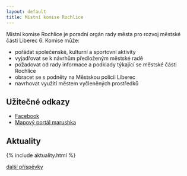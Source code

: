 ```yaml
---
layout: default
title: Místní komise Rochlice
---
```


Místní komise Rochlice je poradní orgán rady města pro rozvoj městské části
Liberec 6. Komise může:

* pořádat společenské, kulturní a sportovní aktivity
* vyjadřovat se k návrhům předloženým městské radě
* požadovat od rady informace a podklady týkající se městské části Rochlice
* obracet se s podněty na Městskou policii Liberec
* navrhovat využití městem vyčleněných prostředků

## Užitečné odkazy

* [Facebook](https://www.facebook.com/mkrochlice/)
* [Mapový portál marushka](https://marushkapub.liberec.cz/)

## Aktuality

{% include aktuality.html %}

[další příspěvky](/archiv.html)
